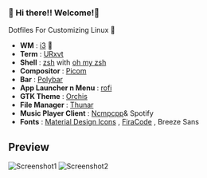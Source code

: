 ### :balloon: Hi there!! Welcome!:balloon:
Dotfiles For Customizing Linux :penguin:

- **WM**                  : [i3](https://i3wm.org/) :balloon:
- **Term**                : [URxvt](https://wiki.archlinux.org/index.php/Rxvt-unicode) 
- **Shell**               : [zsh](https://wiki.archlinux.org/index.php/zsh) with [oh my zsh](https://github.com/ohmyzsh/ohmyzsh) 
- **Compositor**          : [Picom](https://github.com/ibhagwan/picom) 
- **Bar**                 : [Polybar](https://wiki.archlinux.org/index.php/Polybar) 
- **App Launcher n Menu** : [rofi](https://github.com/davatorium/rofi) 
- **GTK Theme**           : [Orchis](https://github.com/vinceliuice/Orchis-theme) 
- **File Manager**        : [Thunar](https://wiki.archlinux.org/index.php/Thunar) 
- **Music Player Client** : [Ncmpcpp](https://wiki.archlinux.org/index.php/Ncmpcpp)& Spotify 
- **Fonts**               : [Material Design Icons](https://materialdesignicons.com/) , [FiraCode](https://github.com/ryanoasis/nerd-fonts/tree/master/patched-fonts/FiraCode) , Breeze Sans

## Preview

![Screenshot1](https://github.com/Eloysheyin/Minimalist-Dots/blob/master/shot2.png)
![Screenshot2](https://github.com/Eloysheyin/Minimalist-Dots/blob/master/shot1.png)





